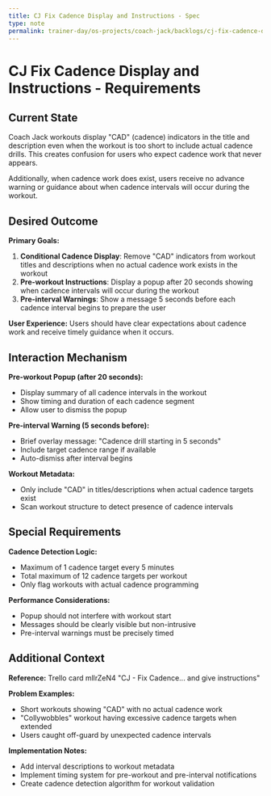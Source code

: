 ```yaml
---
title: CJ Fix Cadence Display and Instructions - Spec
type: note
permalink: trainer-day/os-projects/coach-jack/backlogs/cj-fix-cadence-display-and-instructions-spec
---
```


# CJ Fix Cadence Display and Instructions - Requirements

## Current State

Coach Jack workouts display "CAD" (cadence) indicators in the title and description even when the workout is too short to include actual cadence drills. This creates confusion for users who expect cadence work that never appears.

Additionally, when cadence work does exist, users receive no advance warning or guidance about when cadence intervals will occur during the workout.

## Desired Outcome  

**Primary Goals:**
1. **Conditional Cadence Display**: Remove "CAD" indicators from workout titles and descriptions when no actual cadence work exists in the workout
2. **Pre-workout Instructions**: Display a popup after 20 seconds showing when cadence intervals will occur during the workout
3. **Pre-interval Warnings**: Show a message 5 seconds before each cadence interval begins to prepare the user

**User Experience:** Users should have clear expectations about cadence work and receive timely guidance when it occurs.

## Interaction Mechanism

**Pre-workout Popup (after 20 seconds):**
- Display summary of all cadence intervals in the workout
- Show timing and duration of each cadence segment
- Allow user to dismiss the popup

**Pre-interval Warning (5 seconds before):**
- Brief overlay message: "Cadence drill starting in 5 seconds"
- Include target cadence range if available
- Auto-dismiss after interval begins

**Workout Metadata:**
- Only include "CAD" in titles/descriptions when actual cadence targets exist
- Scan workout structure to detect presence of cadence intervals

## Special Requirements

**Cadence Detection Logic:**
- Maximum of 1 cadence target every 5 minutes
- Total maximum of 12 cadence targets per workout
- Only flag workouts with actual cadence programming

**Performance Considerations:**
- Popup should not interfere with workout start
- Messages should be clearly visible but non-intrusive
- Pre-interval warnings must be precisely timed

## Additional Context

**Reference:** Trello card mllrZeN4 "CJ - Fix Cadence... and give instructions"

**Problem Examples:**
- Short workouts showing "CAD" with no actual cadence work
- "Collywobbles" workout having excessive cadence targets when extended
- Users caught off-guard by unexpected cadence intervals

**Implementation Notes:**
- Add interval descriptions to workout metadata
- Implement timing system for pre-workout and pre-interval notifications
- Create cadence detection algorithm for workout validation